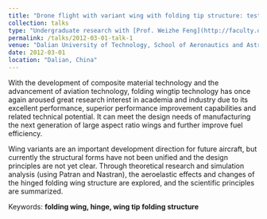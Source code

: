 ```yaml
---
title: "Drone flight with variant wing with folding tip structure: test"
collection: talks
type: "Undergraduate research with [Prof. Weizhe Feng](http://faculty.dlut.edu.cn/2018011008/en/index.htm)"
permalink: /talks/2012-03-01-talk-1
venue: "Dalian University of Technology, School of Aeronautics and Astronautics"
date: 2012-03-01
location: "Dalian, China"
---
```


With the development of composite material technology and the advancement of aviation technology, folding wingtip technology has once again aroused great research interest in academia and industry due to its excellent performance, superior performance improvement capabilities and related technical potential. It can meet the design needs of manufacturing the next generation of large aspect ratio wings and further improve fuel efficiency.

Wing variants are an important development direction for future aircraft, but currently the structural forms have not been unified and the design principles are not yet clear. Through theoretical research and simulation analysis (using Patran and Nastran), the aeroelastic effects and changes of the hinged folding wing structure are explored, and the scientific principles are summarized.

Keywords: **folding wing, hinge, wing tip folding structure**
